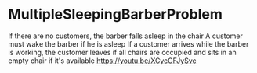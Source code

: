 # MultipleSleepingBarberProblem
If there are no customers, the barber falls asleep in the chair
A customer must wake the barber if he is asleep
If a customer arrives while the barber is working, the customer leaves if all chairs are occupied and sits in an empty chair if it's available
https://youtu.be/XCycGFJySvc
